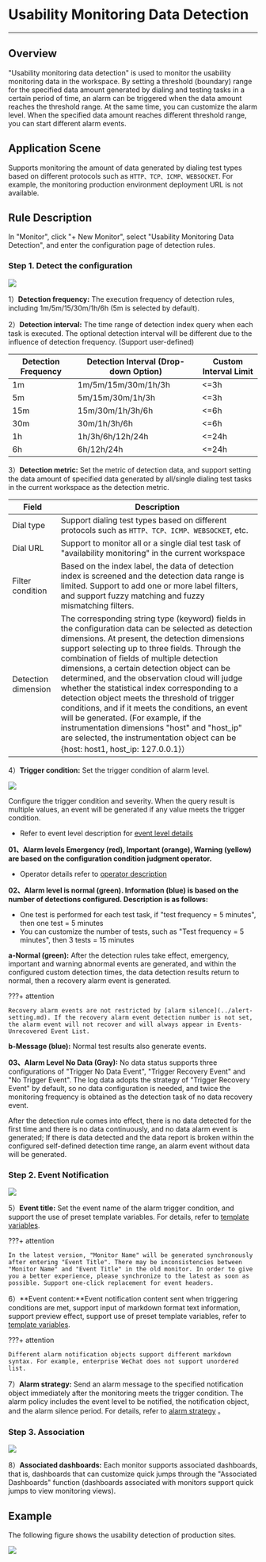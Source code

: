 # Usability Monitoring Data Detection
---

## Overview

"Usability monitoring data detection" is used to monitor the usability monitoring data in the workspace. By setting a threshold (boundary) range for the specified data amount generated by dialing and testing tasks in a certain period of time, an alarm can be triggered when the data amount reaches the threshold range. At the same time, you can customize the alarm level. When the specified data amount reaches different threshold range, you can start different alarm events.

## Application Scene

Supports monitoring the amount of data generated by dialing test types based on different protocols such as `HTTP、TCP、ICMP、WEBSOCKET`. For example, the monitoring production environment deployment URL is not available.

## Rule Description

In "Monitor", click "+ New Monitor", select "Usability Monitoring Data Detection", and enter the configuration page of detection rules.

### Step 1. Detect the configuration

![](../img/monitor49.png)

1）**Detection frequency:** The execution frequency of detection rules, including 1m/5m/15/30m/1h/6h (5m is selected by default).

2）**Detection interval:** The time range of detection index query when each task is executed. The optional detection interval will be different due to the influence of detection frequency. (Support user-defined)

| Detection Frequency | Detection Interval (Drop-down Option) | Custom Interval Limit |
| --- | --- | --- |
| 1m | 1m/5m/15m/30m/1h/3h | <=3h |
| 5m | 5m/15m/30m/1h/3h | <=3h |
| 15m | 15m/30m/1h/3h/6h | <=6h |
| 30m | 30m/1h/3h/6h | <=6h |
| 1h | 1h/3h/6h/12h/24h | <=24h |
| 6h | 6h/12h/24h | <=24h |

3）**Detection metric:** Set the metric of detection data, and support setting the data amount of specified data generated by all/single dialing test tasks in the current workspace as the detection metric.

| Field | Description |
| --- | --- |
| Dial type | Support dialing test types based on different protocols such as `HTTP、TCP、ICMP、WEBSOCKET`, etc. |
| Dial URL | Support to monitor all or a single dial test task of "availability monitoring" in the current workspace |
| Filter condition | Based on the index label, the data of detection index is screened and the detection data range is limited. Support to add one or more label filters, and support fuzzy matching and fuzzy mismatching filters. |
| Detection dimension | The corresponding string type (keyword) fields in the configuration data can be selected as detection dimensions. At present, the detection dimensions support selecting up to three fields. Through the combination of fields of multiple detection dimensions, a certain detection object can be determined, and the observation cloud will judge whether the statistical index corresponding to a detection object meets the threshold of trigger conditions, and if it meets the conditions, an event will be generated. (For example, if the instrumentation dimensions "host" and "host_ip" are selected, the instrumentation object can be {host: host1, host_ip: 127.0.0.1}） |

4）**Trigger condition:** Set the trigger condition of alarm level.

![](../img/monitor59.png)

Configure the trigger condition and severity. When the query result is multiple values, an event will be generated if any value meets the trigger condition.

- Refer to event level description for [event level details](event-level-description.md) 

**01、Alarm levels Emergency (red), Important (orange), Warning (yellow) are based on the configuration condition judgment operator.**

- Operator details refer to [operator description](operator-description.md) 

**02、Alarm level is normal (green). Information (blue) is based on the number of detections configured. Description is as follows:**

- One test is performed for each test task, if "test frequency = 5 minutes", then one test = 5 minutes
- You can customize the number of tests, such as "Test frequency = 5 minutes", then 3 tests = 15 minutes

**a-Normal (green):** After the detection rules take effect, emergency, important and warning abnormal events are generated, and within the configured custom detection times, the data detection results return to normal, then a recovery alarm event is generated.

???+ attention

    Recovery alarm events are not restricted by [alarm silence](../alert-setting.md). If the recovery alarm event detection number is not set, the alarm event will not recover and will always appear in Events-Unrecovered Event List.

**b-Message (blue):** Normal test results also generate events.

**03、Alarm Level No Data (Gray):** No data status supports three configurations of "Trigger No Data Event", "Trigger Recovery Event" and "No Trigger Event". The log data adopts the strategy of "Trigger Recovery Event" by default, so no data configuration is needed, and twice the monitoring frequency is obtained as the detection task of no data recovery event.

After the detection rule comes into effect, there is no data detected for the first time and there is no data continuously, and no data alarm event is generated; If there is data detected and the data report is broken within the configured self-defined detection time range, an alarm event without data will be generated.

### Step 2. Event Notification

![](../img/monitor15.png)

5）**Event title:** Set the event name of the alarm trigger condition, and support the use of preset template variables. For details, refer to [template variables](../event-template.md).

???+ attention

    In the latest version, "Monitor Name" will be generated synchronously after entering "Event Title". There may be inconsistencies between "Monitor Name" and "Event Title" in the old monitor. In order to give you a better experience, please synchronize to the latest as soon as possible. Support one-click replacement for event headers.

6）**Event content:**Event notification content sent when triggering conditions are met, support input of markdown format text information, support preview effect, support use of preset template variables, refer to [template variables](../event-template.md).

???+ attention
    
    Different alarm notification objects support different markdown syntax. For example, enterprise WeChat does not support unordered list.

7）**Alarm strategy:** Send an alarm message to the specified notification object immediately after the monitoring meets the trigger condition. The alarm policy includes the event level to be notified, the notification object, and the alarm silence period. For details, refer to [alarm strategy](../alert-setting.md) 。

### Step 3. Association

![](../img/monitor13.png)

8）**Associated dashboards:** Each monitor supports associated dashboards, that is, dashboards that can customize quick jumps through the "Associated Dashboards" function (dashboards associated with monitors support quick jumps to view monitoring views).

## Example

The following figure shows the usability detection of production sites.

![](../img/example11.png)

